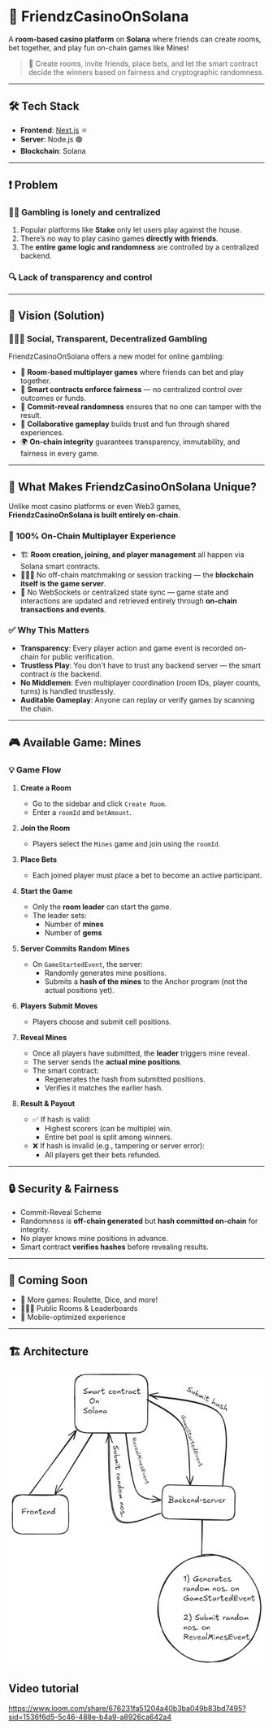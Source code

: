 # 🎰 FriendzCasinoOnSolana

A **room-based casino platform** on **Solana** where friends can create rooms, bet together, and play fun on-chain games like Mines!

> 👥 Create rooms, invite friends, place bets, and let the smart contract decide the winners based on fairness and cryptographic randomness.

---

## 🛠️ Tech Stack

- **Frontend**: [Next.js](https://nextjs.org/) ⚛️
- **Server**: Node.js 🟢
- **Blockchain**: Solana

---

## ❗ Problem

### 🧍‍♂️ Gambling is lonely and centralized

1. Popular platforms like **Stake** only let users play against the house.
2. There’s no way to play casino games **directly with friends**.
3. The **entire game logic and randomness** are controlled by a centralized backend.

### 🔍 Lack of transparency and control

---

## 🌟 Vision (Solution)

### 🧑‍🤝‍🧑 Social, Transparent, Decentralized Gambling

FriendzCasinoOnSolana offers a new model for online gambling:

- 🎯 **Room-based multiplayer games** where friends can bet and play together.
- 🔐 **Smart contracts enforce fairness** — no centralized control over outcomes or funds.
- 🎲 **Commit-reveal randomness** ensures that no one can tamper with the result.
- 💬 **Collaborative gameplay** builds trust and fun through shared experiences.
- 🌍 **On-chain integrity** guarantees transparency, immutability, and fairness in every game.

---

## 🧬 What Makes FriendzCasinoOnSolana Unique?

Unlike most casino platforms or even Web3 games, **FriendzCasinoOnSolana is built entirely on-chain**.

### 💯 100% On-Chain Multiplayer Experience

- 🏗️ **Room creation, joining, and player management** all happen via Solana smart contracts.
- 🧑‍🤝‍🧑 No off-chain matchmaking or session tracking — the **blockchain itself is the game server**.
- 🚫 No WebSockets or centralized state sync — game state and interactions are updated and retrieved entirely through **on-chain transactions and events**.

### ✅ Why This Matters

- **Transparency**: Every player action and game event is recorded on-chain for public verification.
- **Trustless Play**: You don't have to trust any backend server — the smart contract *is* the backend.
- **No Middlemen**: Even multiplayer coordination (room IDs, player counts, turns) is handled trustlessly.
- **Auditable Gameplay**: Anyone can replay or verify games by scanning the chain.

---

## 🎮 Available Game: Mines

### 💡 Game Flow

1. **Create a Room**
   - Go to the sidebar and click `Create Room`.
   - Enter a `roomId` and `betAmount`.

2. **Join the Room**
   - Players select the `Mines` game and join using the `roomId`.

3. **Place Bets**
   - Each joined player must place a bet to become an active participant.

4. **Start the Game**
   - Only the **room leader** can start the game.
   - The leader sets:
     - Number of **mines**
     - Number of **gems**

5. **Server Commits Random Mines**
   - On `GameStartedEvent`, the server:
     - Randomly generates mine positions.
     - Submits a **hash of the mines** to the Anchor program (not the actual positions yet).

6. **Players Submit Moves**
   - Players choose and submit cell positions.

7. **Reveal Mines**
   - Once all players have submitted, the **leader** triggers mine reveal.
   - The server sends the **actual mine positions**.
   - The smart contract:
     - Regenerates the hash from submitted positions.
     - Verifies it matches the earlier hash.

8. **Result & Payout**
   - ✅ If hash is valid:
     - Highest scorers (can be multiple) win.
     - Entire bet pool is split among winners.
   - ❌ If hash is invalid (e.g., tampering or server error):
     - All players get their bets refunded.

---

## 🔒 Security & Fairness
- Commit-Reveal Scheme
- Randomness is **off-chain generated** but **hash committed on-chain** for integrity.
- No player knows mine positions in advance.
- Smart contract **verifies hashes** before revealing results.

---

## 🚀 Coming Soon

- 🎲 More games: Roulette, Dice, and more!
- 🧑‍🤝‍🧑 Public Rooms & Leaderboards
- 📱 Mobile-optimized experience

---

## 🏗️ Architecture
![Architecture Diagram](frontend/public/Casino1.png)

## Video tutorial
https://www.loom.com/share/676231fa51204a40b3ba049b83bd7495?sid=1536f6d5-5c46-488e-b4a9-a8926ca642a4

